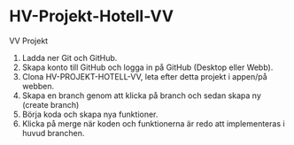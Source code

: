 # HV-Projekt-Hotell-VV

VV Projekt

1. Ladda ner Git och GitHub.
2. Skapa konto till GitHub och logga in på GitHub (Desktop eller Webb).
3. Clona HV-PROJEKT-HOTELL-VV, leta efter detta projekt i appen/på webben.
4. Skapa en branch genom att klicka på branch och sedan skapa ny (create branch)
5. Börja koda och skapa nya funktioner.
6. Klicka på merge när koden och funktionerna är redo att implementeras i huvud branchen.
